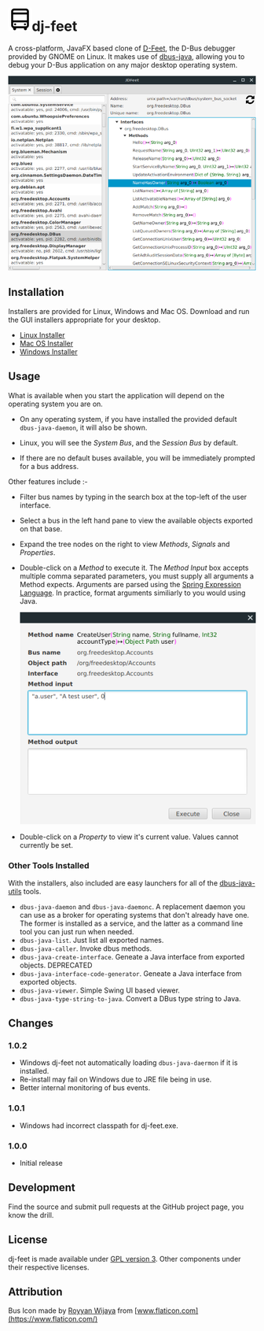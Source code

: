 # ![Bus Icon](src/main/web/bus-small.png  "Bus Icon")dj-feet  

A cross-platform, JavaFX based clone of [D-Feet](https://wiki.gnome.org/Apps/DFeet/), the D-Bus debugger provided by GNOME on Linux. It makes use of [dbus-java](https://github.com/hypfvieh/dbus-java), allowing you to debug your D-Bus application on any major desktop operating system.

![Screenshot](src/main/web/screenshot.png  "Screenshot")

## Installation

Installers are provided for Linux, Windows and Mac OS. Download and run the GUI installers appropriate for your desktop.

 * [Linux Installer](https://github.com/bithatch/dj-feet/releases/download/1.0.2/dj-feet_unix_1_0_2.sh)  
 * [Mac OS Installer](https://github.com/bithatch/dj-feet/releases/download/1.0.2/dj-feet_macos_1_0_2.dmg)  
 * [Windows Installer](https://github.com/bithatch/dj-feet/releases/download/1.0.2/dj-feet_windows-x64_1_0_2.exe)

## Usage

What is available when you start the application will depend on the operating system you are on. 

 * On any operating system, if you have installed the provided default `dbus-java-daemon`, it will also be shown.
 
 * Linux, you will see the *System Bus*, and the *Session Bus* by default. 
 
 * If there are no default buses available, you will be immediately prompted for a bus address.

Other features include :-

 * Filter bus names by typing in the search box at the top-left of the user interface.
 
 * Select a bus in the left hand pane to view the available objects exported on that base.
 
 * Expand the tree nodes on the right to view *Methods*, *Signals* and *Properties*. 
 
 * Double-click on a *Method* to execute it. The *Method Input* box accepts multiple comma separated parameters, you must supply all arguments a Method expects. Arguments are parsed using the [Spring Expression Language](https://docs.spring.io/spring-framework/docs/3.2.x/spring-framework-reference/html/expressions.html). In practice, format arguments similiarly to you would using Java.
   
   ![Execute](src/main/web/execute.png  "Execute")
    
 * Double-click on a *Property* to view it's current value. Values cannot currently be set.

### Other Tools Installed

With the installers, also included are easy launchers for all of the [dbus-java-utils](https://github.com/hypfvieh/dbus-java/tree/master/dbus-java-utils) tools.

 * `dbus-java-daemon` and `dbus-java-daemonc`. A replacement daemon you can use as a broker for operating systems that don't already have one. The former is installed as a service, and the latter as a command line tool you can just run when needed.
 * `dbus-java-list`. Just list all exported names.
 * `dbus-java-caller`. Invoke dbus methods.          
 * `dbus-java-create-interface`. Geneate a Java interface from exported objects. DEPRECATED
 * `dbus-java-interface-code-generator`. Geneate a Java interface from exported objects.
 * `dbus-java-viewer`. Simple Swing UI based viewer.
 * `dbus-java-type-string-to-java`. Convert a DBus type string to Java.
 
## Changes

### 1.0.2

 * Windows dj-feet not automatically loading `dbus-java-daermon` if it is installed.
 * Re-install may fail on Windows due to JRE file being in use.
 * Better internal monitoring of bus events.

### 1.0.1

 * Windows had incorrect classpath for dj-feet.exe.

### 1.0.0

 * Initial release

## Development

Find the source and submit pull requests at the GitHub project page, you know the drill.

## License

dj-feet is made available under [GPL version 3](https://www.gnu.org/licenses/gpl-3.0.en.html). Other components under their respective licenses. 

## Attribution

Bus Icon made by [Royyan Wijaya](https://www.flaticon.com/authors/royyan-wijaya) from [www.flaticon.com](https://www.flaticon.com/)
